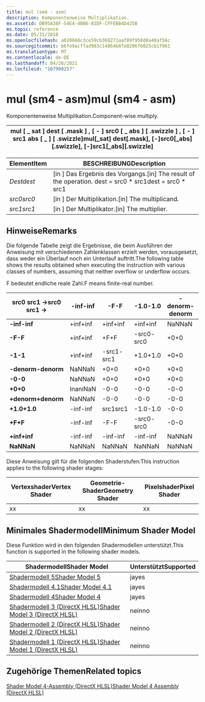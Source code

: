 ```yaml
---
title: mul (sm4 - asm)
description: Komponentenweise Multiplikation.
ms.assetid: DB95A38F-54E4-4BB6-81DF-CFFEBB4D425B
ms.topic: reference
ms.date: 05/31/2018
ms.openlocfilehash: a020666c3ce59cb368271aaf09f958d8a40af56c
ms.sourcegitcommit: b6fe9acffad983c14864b8fe0296f6025cb1f961
ms.translationtype: MT
ms.contentlocale: de-DE
ms.lasthandoff: 04/26/2021
ms.locfileid: "107998257"
---
```

# <a name="mul-sm4---asm"></a><span data-ttu-id="0bb09-103">mul (sm4 - asm)</span><span class="sxs-lookup"><span data-stu-id="0bb09-103">mul (sm4 - asm)</span></span>

<span data-ttu-id="0bb09-104">Komponentenweise Multiplikation.</span><span class="sxs-lookup"><span data-stu-id="0bb09-104">Component-wise multiply.</span></span>



| <span data-ttu-id="0bb09-105">mul \[ \_ sat \] dest \[ .mask \] , \[ - \] src0 \[ \_ abs \] \[ .swizzle \] , \[ - \] src1 abs \[ \_ \] \[ .swizzle\]</span><span class="sxs-lookup"><span data-stu-id="0bb09-105">mul\[\_sat\] dest\[.mask\], \[-\]src0\[\_abs\]\[.swizzle\], \[-\]src1\[\_abs\]\[.swizzle\]</span></span> |
|--------------------------------------------------------------------------------------------|



 



| <span data-ttu-id="0bb09-106">Element</span><span class="sxs-lookup"><span data-stu-id="0bb09-106">Item</span></span>                                                            | <span data-ttu-id="0bb09-107">BESCHREIBUNG</span><span class="sxs-lookup"><span data-stu-id="0bb09-107">Description</span></span>                                                        |
|-----------------------------------------------------------------|--------------------------------------------------------------------|
| <span data-ttu-id="0bb09-108"><span id="dest"></span><span id="DEST"></span>*Dest*</span><span class="sxs-lookup"><span data-stu-id="0bb09-108"><span id="dest"></span><span id="DEST"></span>*dest*</span></span><br/> | <span data-ttu-id="0bb09-109">\[in \] Das Ergebnis des Vorgangs.</span><span class="sxs-lookup"><span data-stu-id="0bb09-109">\[in\] The result of the operation.</span></span> <span data-ttu-id="0bb09-110">dest = src0 \* src1</span><span class="sxs-lookup"><span data-stu-id="0bb09-110">dest = src0 \* src1</span></span><br/> |
| <span data-ttu-id="0bb09-111"><span id="src0"></span><span id="SRC0"></span>*src0*</span><span class="sxs-lookup"><span data-stu-id="0bb09-111"><span id="src0"></span><span id="SRC0"></span>*src0*</span></span><br/> | <span data-ttu-id="0bb09-112">\[in \] Der Multiplikation.</span><span class="sxs-lookup"><span data-stu-id="0bb09-112">\[in\] The multiplicand.</span></span><br/>                                |
| <span data-ttu-id="0bb09-113"><span id="src1"></span><span id="SRC1"></span>*src1*</span><span class="sxs-lookup"><span data-stu-id="0bb09-113"><span id="src1"></span><span id="SRC1"></span>*src1*</span></span><br/> | <span data-ttu-id="0bb09-114">\[in \] Der Multiplikator.</span><span class="sxs-lookup"><span data-stu-id="0bb09-114">\[in\] The multiplier.</span></span><br/>                                  |



 

## <a name="remarks"></a><span data-ttu-id="0bb09-115">Hinweise</span><span class="sxs-lookup"><span data-stu-id="0bb09-115">Remarks</span></span>

<span data-ttu-id="0bb09-116">Die folgende Tabelle zeigt die Ergebnisse, die beim Ausführen der Anweisung mit verschiedenen Zahlenklassen erzielt werden, vorausgesetzt, dass weder ein Überlauf noch ein Unterlauf auftritt.</span><span class="sxs-lookup"><span data-stu-id="0bb09-116">The following table shows the results obtained when executing the instruction with various classes of numbers, assuming that neither overflow or underflow occurs.</span></span>

<span data-ttu-id="0bb09-117">F bedeutet endliche reale Zahl.</span><span class="sxs-lookup"><span data-stu-id="0bb09-117">F means finite-real number.</span></span>



| <span data-ttu-id="0bb09-118">**src0 src1 ->**</span><span class="sxs-lookup"><span data-stu-id="0bb09-118">**src0 src1 ->**</span></span> | <span data-ttu-id="0bb09-119">**-inf**</span><span class="sxs-lookup"><span data-stu-id="0bb09-119">**-inf**</span></span> | <span data-ttu-id="0bb09-120">**-F**</span><span class="sxs-lookup"><span data-stu-id="0bb09-120">**-F**</span></span> | <span data-ttu-id="0bb09-121">**-1.0**</span><span class="sxs-lookup"><span data-stu-id="0bb09-121">**-1.0**</span></span> | <span data-ttu-id="0bb09-122">**-denorm**</span><span class="sxs-lookup"><span data-stu-id="0bb09-122">**-denorm**</span></span> | <span data-ttu-id="0bb09-123">**-0**</span><span class="sxs-lookup"><span data-stu-id="0bb09-123">**-0**</span></span> | <span data-ttu-id="0bb09-124">**+0**</span><span class="sxs-lookup"><span data-stu-id="0bb09-124">**+0**</span></span> | <span data-ttu-id="0bb09-125">**denorm**</span><span class="sxs-lookup"><span data-stu-id="0bb09-125">**denorm**</span></span> | <span data-ttu-id="0bb09-126">**+1.0**</span><span class="sxs-lookup"><span data-stu-id="0bb09-126">**+1.0**</span></span> | <span data-ttu-id="0bb09-127">**+F**</span><span class="sxs-lookup"><span data-stu-id="0bb09-127">**+F**</span></span> | <span data-ttu-id="0bb09-128">**+inf**</span><span class="sxs-lookup"><span data-stu-id="0bb09-128">**+inf**</span></span> | <span data-ttu-id="0bb09-129">**NaN**</span><span class="sxs-lookup"><span data-stu-id="0bb09-129">**NaN**</span></span> |
|---------------------|----------|--------|----------|-------------|--------|--------|------------|----------|--------|----------|---------|
| <span data-ttu-id="0bb09-130">**-inf**</span><span class="sxs-lookup"><span data-stu-id="0bb09-130">**-inf**</span></span>            | <span data-ttu-id="0bb09-131">+inf</span><span class="sxs-lookup"><span data-stu-id="0bb09-131">+inf</span></span>     | <span data-ttu-id="0bb09-132">+inf</span><span class="sxs-lookup"><span data-stu-id="0bb09-132">+inf</span></span>   | <span data-ttu-id="0bb09-133">+inf</span><span class="sxs-lookup"><span data-stu-id="0bb09-133">+inf</span></span>     | <span data-ttu-id="0bb09-134">NaN</span><span class="sxs-lookup"><span data-stu-id="0bb09-134">NaN</span></span>         | <span data-ttu-id="0bb09-135">NaN</span><span class="sxs-lookup"><span data-stu-id="0bb09-135">NaN</span></span>    | <span data-ttu-id="0bb09-136">NaN</span><span class="sxs-lookup"><span data-stu-id="0bb09-136">NaN</span></span>    | <span data-ttu-id="0bb09-137">NaN</span><span class="sxs-lookup"><span data-stu-id="0bb09-137">NaN</span></span>        | <span data-ttu-id="0bb09-138">-inf</span><span class="sxs-lookup"><span data-stu-id="0bb09-138">-inf</span></span>     | <span data-ttu-id="0bb09-139">-inf</span><span class="sxs-lookup"><span data-stu-id="0bb09-139">-inf</span></span>   | <span data-ttu-id="0bb09-140">-inf</span><span class="sxs-lookup"><span data-stu-id="0bb09-140">-inf</span></span>     | <span data-ttu-id="0bb09-141">NaN</span><span class="sxs-lookup"><span data-stu-id="0bb09-141">NaN</span></span>     |
| <span data-ttu-id="0bb09-142">**-F**</span><span class="sxs-lookup"><span data-stu-id="0bb09-142">**-F**</span></span>              | <span data-ttu-id="0bb09-143">+inf</span><span class="sxs-lookup"><span data-stu-id="0bb09-143">+inf</span></span>     | <span data-ttu-id="0bb09-144">+F</span><span class="sxs-lookup"><span data-stu-id="0bb09-144">+F</span></span>     | <span data-ttu-id="0bb09-145">-src0</span><span class="sxs-lookup"><span data-stu-id="0bb09-145">-src0</span></span>    | <span data-ttu-id="0bb09-146">+0</span><span class="sxs-lookup"><span data-stu-id="0bb09-146">+0</span></span>          | <span data-ttu-id="0bb09-147">+0</span><span class="sxs-lookup"><span data-stu-id="0bb09-147">+0</span></span>     | <span data-ttu-id="0bb09-148">-0</span><span class="sxs-lookup"><span data-stu-id="0bb09-148">-0</span></span>     | <span data-ttu-id="0bb09-149">-0</span><span class="sxs-lookup"><span data-stu-id="0bb09-149">-0</span></span>         | <span data-ttu-id="0bb09-150">src0</span><span class="sxs-lookup"><span data-stu-id="0bb09-150">src0</span></span>     | <span data-ttu-id="0bb09-151">-F</span><span class="sxs-lookup"><span data-stu-id="0bb09-151">-F</span></span>     | <span data-ttu-id="0bb09-152">-inf</span><span class="sxs-lookup"><span data-stu-id="0bb09-152">-inf</span></span>     | <span data-ttu-id="0bb09-153">NaN</span><span class="sxs-lookup"><span data-stu-id="0bb09-153">NaN</span></span>     |
| <span data-ttu-id="0bb09-154">**-1**</span><span class="sxs-lookup"><span data-stu-id="0bb09-154">**-1**</span></span>              | <span data-ttu-id="0bb09-155">+inf</span><span class="sxs-lookup"><span data-stu-id="0bb09-155">+inf</span></span>     | <span data-ttu-id="0bb09-156">-src1</span><span class="sxs-lookup"><span data-stu-id="0bb09-156">-src1</span></span>  | <span data-ttu-id="0bb09-157">+1.0</span><span class="sxs-lookup"><span data-stu-id="0bb09-157">+1.0</span></span>     | <span data-ttu-id="0bb09-158">+0</span><span class="sxs-lookup"><span data-stu-id="0bb09-158">+0</span></span>          | <span data-ttu-id="0bb09-159">+0</span><span class="sxs-lookup"><span data-stu-id="0bb09-159">+0</span></span>     | <span data-ttu-id="0bb09-160">-0</span><span class="sxs-lookup"><span data-stu-id="0bb09-160">-0</span></span>     | <span data-ttu-id="0bb09-161">-0</span><span class="sxs-lookup"><span data-stu-id="0bb09-161">-0</span></span>         | <span data-ttu-id="0bb09-162">-1.0</span><span class="sxs-lookup"><span data-stu-id="0bb09-162">-1.0</span></span>     | <span data-ttu-id="0bb09-163">-src1</span><span class="sxs-lookup"><span data-stu-id="0bb09-163">-src1</span></span>  | <span data-ttu-id="0bb09-164">-inf</span><span class="sxs-lookup"><span data-stu-id="0bb09-164">-inf</span></span>     | <span data-ttu-id="0bb09-165">NaN</span><span class="sxs-lookup"><span data-stu-id="0bb09-165">NaN</span></span>     |
| <span data-ttu-id="0bb09-166">**-denorm**</span><span class="sxs-lookup"><span data-stu-id="0bb09-166">**-denorm**</span></span>         | <span data-ttu-id="0bb09-167">NaN</span><span class="sxs-lookup"><span data-stu-id="0bb09-167">NaN</span></span>      | <span data-ttu-id="0bb09-168">+0</span><span class="sxs-lookup"><span data-stu-id="0bb09-168">+0</span></span>     | <span data-ttu-id="0bb09-169">+0</span><span class="sxs-lookup"><span data-stu-id="0bb09-169">+0</span></span>       | <span data-ttu-id="0bb09-170">+0</span><span class="sxs-lookup"><span data-stu-id="0bb09-170">+0</span></span>          | <span data-ttu-id="0bb09-171">+0</span><span class="sxs-lookup"><span data-stu-id="0bb09-171">+0</span></span>     | <span data-ttu-id="0bb09-172">-0</span><span class="sxs-lookup"><span data-stu-id="0bb09-172">-0</span></span>     | <span data-ttu-id="0bb09-173">-0</span><span class="sxs-lookup"><span data-stu-id="0bb09-173">-0</span></span>         | <span data-ttu-id="0bb09-174">-0</span><span class="sxs-lookup"><span data-stu-id="0bb09-174">-0</span></span>       | <span data-ttu-id="0bb09-175">-0</span><span class="sxs-lookup"><span data-stu-id="0bb09-175">-0</span></span>     | <span data-ttu-id="0bb09-176">NaN</span><span class="sxs-lookup"><span data-stu-id="0bb09-176">NaN</span></span>      | <span data-ttu-id="0bb09-177">NaN</span><span class="sxs-lookup"><span data-stu-id="0bb09-177">NaN</span></span>     |
| <span data-ttu-id="0bb09-178">**-0**</span><span class="sxs-lookup"><span data-stu-id="0bb09-178">**-0**</span></span>              | <span data-ttu-id="0bb09-179">NaN</span><span class="sxs-lookup"><span data-stu-id="0bb09-179">NaN</span></span>      | <span data-ttu-id="0bb09-180">+0</span><span class="sxs-lookup"><span data-stu-id="0bb09-180">+0</span></span>     | <span data-ttu-id="0bb09-181">+0</span><span class="sxs-lookup"><span data-stu-id="0bb09-181">+0</span></span>       | <span data-ttu-id="0bb09-182">+0</span><span class="sxs-lookup"><span data-stu-id="0bb09-182">+0</span></span>          | <span data-ttu-id="0bb09-183">+0</span><span class="sxs-lookup"><span data-stu-id="0bb09-183">+0</span></span>     | <span data-ttu-id="0bb09-184">-0</span><span class="sxs-lookup"><span data-stu-id="0bb09-184">-0</span></span>     | <span data-ttu-id="0bb09-185">-0</span><span class="sxs-lookup"><span data-stu-id="0bb09-185">-0</span></span>         | <span data-ttu-id="0bb09-186">-0</span><span class="sxs-lookup"><span data-stu-id="0bb09-186">-0</span></span>       | <span data-ttu-id="0bb09-187">-0</span><span class="sxs-lookup"><span data-stu-id="0bb09-187">-0</span></span>     | <span data-ttu-id="0bb09-188">NaN</span><span class="sxs-lookup"><span data-stu-id="0bb09-188">NaN</span></span>      | <span data-ttu-id="0bb09-189">NaN</span><span class="sxs-lookup"><span data-stu-id="0bb09-189">NaN</span></span>     |
| <span data-ttu-id="0bb09-190">**+0**</span><span class="sxs-lookup"><span data-stu-id="0bb09-190">**+0**</span></span>              | <span data-ttu-id="0bb09-191">Inan</span><span class="sxs-lookup"><span data-stu-id="0bb09-191">iNaN</span></span>     | <span data-ttu-id="0bb09-192">-0</span><span class="sxs-lookup"><span data-stu-id="0bb09-192">-0</span></span>     | <span data-ttu-id="0bb09-193">-0</span><span class="sxs-lookup"><span data-stu-id="0bb09-193">-0</span></span>       | <span data-ttu-id="0bb09-194">-0</span><span class="sxs-lookup"><span data-stu-id="0bb09-194">-0</span></span>          | <span data-ttu-id="0bb09-195">-0</span><span class="sxs-lookup"><span data-stu-id="0bb09-195">-0</span></span>     | <span data-ttu-id="0bb09-196">+0</span><span class="sxs-lookup"><span data-stu-id="0bb09-196">+0</span></span>     | <span data-ttu-id="0bb09-197">+0</span><span class="sxs-lookup"><span data-stu-id="0bb09-197">+0</span></span>         | <span data-ttu-id="0bb09-198">+0</span><span class="sxs-lookup"><span data-stu-id="0bb09-198">+0</span></span>       | <span data-ttu-id="0bb09-199">+0</span><span class="sxs-lookup"><span data-stu-id="0bb09-199">+0</span></span>     | <span data-ttu-id="0bb09-200">NaN</span><span class="sxs-lookup"><span data-stu-id="0bb09-200">NaN</span></span>      | <span data-ttu-id="0bb09-201">NaN</span><span class="sxs-lookup"><span data-stu-id="0bb09-201">NaN</span></span>     |
| <span data-ttu-id="0bb09-202">**+denorm**</span><span class="sxs-lookup"><span data-stu-id="0bb09-202">**+denorm**</span></span>         | <span data-ttu-id="0bb09-203">NaN</span><span class="sxs-lookup"><span data-stu-id="0bb09-203">NaN</span></span>      | <span data-ttu-id="0bb09-204">-0</span><span class="sxs-lookup"><span data-stu-id="0bb09-204">-0</span></span>     | <span data-ttu-id="0bb09-205">-0</span><span class="sxs-lookup"><span data-stu-id="0bb09-205">-0</span></span>       | <span data-ttu-id="0bb09-206">-0</span><span class="sxs-lookup"><span data-stu-id="0bb09-206">-0</span></span>          | <span data-ttu-id="0bb09-207">-0</span><span class="sxs-lookup"><span data-stu-id="0bb09-207">-0</span></span>     | <span data-ttu-id="0bb09-208">+0</span><span class="sxs-lookup"><span data-stu-id="0bb09-208">+0</span></span>     | <span data-ttu-id="0bb09-209">+0</span><span class="sxs-lookup"><span data-stu-id="0bb09-209">+0</span></span>         | <span data-ttu-id="0bb09-210">+0</span><span class="sxs-lookup"><span data-stu-id="0bb09-210">+0</span></span>       | <span data-ttu-id="0bb09-211">+0</span><span class="sxs-lookup"><span data-stu-id="0bb09-211">+0</span></span>     | <span data-ttu-id="0bb09-212">NaN</span><span class="sxs-lookup"><span data-stu-id="0bb09-212">NaN</span></span>      | <span data-ttu-id="0bb09-213">NaN</span><span class="sxs-lookup"><span data-stu-id="0bb09-213">NaN</span></span>     |
| <span data-ttu-id="0bb09-214">**+1.0**</span><span class="sxs-lookup"><span data-stu-id="0bb09-214">**+1.0**</span></span>            | <span data-ttu-id="0bb09-215">-inf</span><span class="sxs-lookup"><span data-stu-id="0bb09-215">-inf</span></span>     | <span data-ttu-id="0bb09-216">src1</span><span class="sxs-lookup"><span data-stu-id="0bb09-216">src1</span></span>   | <span data-ttu-id="0bb09-217">-1.0</span><span class="sxs-lookup"><span data-stu-id="0bb09-217">-1.0</span></span>     | <span data-ttu-id="0bb09-218">-0</span><span class="sxs-lookup"><span data-stu-id="0bb09-218">-0</span></span>          | <span data-ttu-id="0bb09-219">-0</span><span class="sxs-lookup"><span data-stu-id="0bb09-219">-0</span></span>     | <span data-ttu-id="0bb09-220">+0</span><span class="sxs-lookup"><span data-stu-id="0bb09-220">+0</span></span>     | <span data-ttu-id="0bb09-221">+0</span><span class="sxs-lookup"><span data-stu-id="0bb09-221">+0</span></span>         | <span data-ttu-id="0bb09-222">+1.0</span><span class="sxs-lookup"><span data-stu-id="0bb09-222">+1.0</span></span>     | <span data-ttu-id="0bb09-223">src1</span><span class="sxs-lookup"><span data-stu-id="0bb09-223">src1</span></span>   | <span data-ttu-id="0bb09-224">+inf</span><span class="sxs-lookup"><span data-stu-id="0bb09-224">+inf</span></span>     | <span data-ttu-id="0bb09-225">NaN</span><span class="sxs-lookup"><span data-stu-id="0bb09-225">NaN</span></span>     |
| <span data-ttu-id="0bb09-226">**+F**</span><span class="sxs-lookup"><span data-stu-id="0bb09-226">**+F**</span></span>              | <span data-ttu-id="0bb09-227">-inf</span><span class="sxs-lookup"><span data-stu-id="0bb09-227">-inf</span></span>     | <span data-ttu-id="0bb09-228">-F</span><span class="sxs-lookup"><span data-stu-id="0bb09-228">-F</span></span>     | <span data-ttu-id="0bb09-229">-src0</span><span class="sxs-lookup"><span data-stu-id="0bb09-229">-src0</span></span>    | <span data-ttu-id="0bb09-230">-0</span><span class="sxs-lookup"><span data-stu-id="0bb09-230">-0</span></span>          | <span data-ttu-id="0bb09-231">-0</span><span class="sxs-lookup"><span data-stu-id="0bb09-231">-0</span></span>     | <span data-ttu-id="0bb09-232">+0</span><span class="sxs-lookup"><span data-stu-id="0bb09-232">+0</span></span>     | <span data-ttu-id="0bb09-233">+0</span><span class="sxs-lookup"><span data-stu-id="0bb09-233">+0</span></span>         | <span data-ttu-id="0bb09-234">src0</span><span class="sxs-lookup"><span data-stu-id="0bb09-234">src0</span></span>     | <span data-ttu-id="0bb09-235">+F</span><span class="sxs-lookup"><span data-stu-id="0bb09-235">+F</span></span>     | <span data-ttu-id="0bb09-236">+inf</span><span class="sxs-lookup"><span data-stu-id="0bb09-236">+inf</span></span>     | <span data-ttu-id="0bb09-237">NaN</span><span class="sxs-lookup"><span data-stu-id="0bb09-237">NaN</span></span>     |
| <span data-ttu-id="0bb09-238">**+inf**</span><span class="sxs-lookup"><span data-stu-id="0bb09-238">**+inf**</span></span>            | <span data-ttu-id="0bb09-239">-inf</span><span class="sxs-lookup"><span data-stu-id="0bb09-239">-inf</span></span>     | <span data-ttu-id="0bb09-240">-inf</span><span class="sxs-lookup"><span data-stu-id="0bb09-240">-inf</span></span>   | <span data-ttu-id="0bb09-241">-inf</span><span class="sxs-lookup"><span data-stu-id="0bb09-241">-inf</span></span>     | <span data-ttu-id="0bb09-242">NaN</span><span class="sxs-lookup"><span data-stu-id="0bb09-242">NaN</span></span>         | <span data-ttu-id="0bb09-243">NaN</span><span class="sxs-lookup"><span data-stu-id="0bb09-243">NaN</span></span>    | <span data-ttu-id="0bb09-244">NaN</span><span class="sxs-lookup"><span data-stu-id="0bb09-244">NaN</span></span>    | <span data-ttu-id="0bb09-245">NaN</span><span class="sxs-lookup"><span data-stu-id="0bb09-245">NaN</span></span>        | <span data-ttu-id="0bb09-246">+inf</span><span class="sxs-lookup"><span data-stu-id="0bb09-246">+inf</span></span>     | <span data-ttu-id="0bb09-247">+inf</span><span class="sxs-lookup"><span data-stu-id="0bb09-247">+inf</span></span>   | <span data-ttu-id="0bb09-248">+inf</span><span class="sxs-lookup"><span data-stu-id="0bb09-248">+inf</span></span>     | <span data-ttu-id="0bb09-249">NaN</span><span class="sxs-lookup"><span data-stu-id="0bb09-249">NaN</span></span>     |
| <span data-ttu-id="0bb09-250">**NaN**</span><span class="sxs-lookup"><span data-stu-id="0bb09-250">**NaN**</span></span>             | <span data-ttu-id="0bb09-251">NaN</span><span class="sxs-lookup"><span data-stu-id="0bb09-251">NaN</span></span>      | <span data-ttu-id="0bb09-252">NaN</span><span class="sxs-lookup"><span data-stu-id="0bb09-252">NaN</span></span>    | <span data-ttu-id="0bb09-253">NaN</span><span class="sxs-lookup"><span data-stu-id="0bb09-253">NaN</span></span>      | <span data-ttu-id="0bb09-254">NaN</span><span class="sxs-lookup"><span data-stu-id="0bb09-254">NaN</span></span>         | <span data-ttu-id="0bb09-255">NaN</span><span class="sxs-lookup"><span data-stu-id="0bb09-255">NaN</span></span>    | <span data-ttu-id="0bb09-256">NaN</span><span class="sxs-lookup"><span data-stu-id="0bb09-256">NaN</span></span>    | <span data-ttu-id="0bb09-257">NaN</span><span class="sxs-lookup"><span data-stu-id="0bb09-257">NaN</span></span>        | <span data-ttu-id="0bb09-258">NaN</span><span class="sxs-lookup"><span data-stu-id="0bb09-258">NaN</span></span>      | <span data-ttu-id="0bb09-259">NaN</span><span class="sxs-lookup"><span data-stu-id="0bb09-259">NaN</span></span>    | <span data-ttu-id="0bb09-260">NaN</span><span class="sxs-lookup"><span data-stu-id="0bb09-260">NaN</span></span>      | <span data-ttu-id="0bb09-261">NaN</span><span class="sxs-lookup"><span data-stu-id="0bb09-261">NaN</span></span>     |



 

<span data-ttu-id="0bb09-262">Diese Anweisung gilt für die folgenden Shaderstufen:</span><span class="sxs-lookup"><span data-stu-id="0bb09-262">This instruction applies to the following shader stages:</span></span>



| <span data-ttu-id="0bb09-263">Vertexshader</span><span class="sxs-lookup"><span data-stu-id="0bb09-263">Vertex Shader</span></span> | <span data-ttu-id="0bb09-264">Geometrie-Shader</span><span class="sxs-lookup"><span data-stu-id="0bb09-264">Geometry Shader</span></span> | <span data-ttu-id="0bb09-265">Pixelshader</span><span class="sxs-lookup"><span data-stu-id="0bb09-265">Pixel Shader</span></span> |
|---------------|-----------------|--------------|
| <span data-ttu-id="0bb09-266">x</span><span class="sxs-lookup"><span data-stu-id="0bb09-266">x</span></span>             | <span data-ttu-id="0bb09-267">x</span><span class="sxs-lookup"><span data-stu-id="0bb09-267">x</span></span>               | <span data-ttu-id="0bb09-268">x</span><span class="sxs-lookup"><span data-stu-id="0bb09-268">x</span></span>            |



 

## <a name="minimum-shader-model"></a><span data-ttu-id="0bb09-269">Minimales Shadermodell</span><span class="sxs-lookup"><span data-stu-id="0bb09-269">Minimum Shader Model</span></span>

<span data-ttu-id="0bb09-270">Diese Funktion wird in den folgenden Shadermodellen unterstützt.</span><span class="sxs-lookup"><span data-stu-id="0bb09-270">This function is supported in the following shader models.</span></span>



| <span data-ttu-id="0bb09-271">Shadermodell</span><span class="sxs-lookup"><span data-stu-id="0bb09-271">Shader Model</span></span>                                              | <span data-ttu-id="0bb09-272">Unterstützt</span><span class="sxs-lookup"><span data-stu-id="0bb09-272">Supported</span></span> |
|-----------------------------------------------------------|-----------|
| [<span data-ttu-id="0bb09-273">Shadermodell 5</span><span class="sxs-lookup"><span data-stu-id="0bb09-273">Shader Model 5</span></span>](d3d11-graphics-reference-sm5.md)        | <span data-ttu-id="0bb09-274">ja</span><span class="sxs-lookup"><span data-stu-id="0bb09-274">yes</span></span>       |
| [<span data-ttu-id="0bb09-275">Shadermodell 4.1</span><span class="sxs-lookup"><span data-stu-id="0bb09-275">Shader Model 4.1</span></span>](dx-graphics-hlsl-sm4.md)              | <span data-ttu-id="0bb09-276">ja</span><span class="sxs-lookup"><span data-stu-id="0bb09-276">yes</span></span>       |
| [<span data-ttu-id="0bb09-277">Shadermodell 4</span><span class="sxs-lookup"><span data-stu-id="0bb09-277">Shader Model 4</span></span>](dx-graphics-hlsl-sm4.md)                | <span data-ttu-id="0bb09-278">ja</span><span class="sxs-lookup"><span data-stu-id="0bb09-278">yes</span></span>       |
| [<span data-ttu-id="0bb09-279">Shadermodell 3 (DirectX HLSL)</span><span class="sxs-lookup"><span data-stu-id="0bb09-279">Shader Model 3 (DirectX HLSL)</span></span>](dx-graphics-hlsl-sm3.md) | <span data-ttu-id="0bb09-280">nein</span><span class="sxs-lookup"><span data-stu-id="0bb09-280">no</span></span>        |
| [<span data-ttu-id="0bb09-281">Shadermodell 2 (DirectX HLSL)</span><span class="sxs-lookup"><span data-stu-id="0bb09-281">Shader Model 2 (DirectX HLSL)</span></span>](dx-graphics-hlsl-sm2.md) | <span data-ttu-id="0bb09-282">nein</span><span class="sxs-lookup"><span data-stu-id="0bb09-282">no</span></span>        |
| [<span data-ttu-id="0bb09-283">Shadermodell 1 (DirectX HLSL)</span><span class="sxs-lookup"><span data-stu-id="0bb09-283">Shader Model 1 (DirectX HLSL)</span></span>](dx-graphics-hlsl-sm1.md) | <span data-ttu-id="0bb09-284">nein</span><span class="sxs-lookup"><span data-stu-id="0bb09-284">no</span></span>        |



 

## <a name="related-topics"></a><span data-ttu-id="0bb09-285">Zugehörige Themen</span><span class="sxs-lookup"><span data-stu-id="0bb09-285">Related topics</span></span>

<dl> <dt>

[<span data-ttu-id="0bb09-286">Shader Model 4-Assembly (DirectX HLSL)</span><span class="sxs-lookup"><span data-stu-id="0bb09-286">Shader Model 4 Assembly (DirectX HLSL)</span></span>](dx-graphics-hlsl-sm4-asm.md)
</dt> </dl>

 

 






